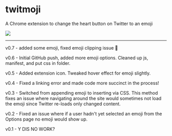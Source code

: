 # twitmoji

A Chrome extension to change the heart button on Twitter to an emoji

<a href="https://chrome.google.com/webstore/detail/twitmoji/fbimolgdbjjgecnlgmbgoblkpalgcbfa"><img src="https://developer.chrome.com/webstore/images/ChromeWebStore_BadgeWBorder_v2_206x58.png"></a>

<hr>

v0.7 - added some emoji, fixed emoji clipping issue :doughnut:

v0.6 - Initial GitHub push, added more emoji options. Cleaned up js, manifest, and put css in folder.

v0.5 - Added extension icon. Tweaked hover effect for emoji slightly.

v0.4 - Fixed a linking error and made code more succinct in the process!

v0.3 - Switched from appending emoji to inserting via CSS. This method fixes an issue where navigating around the site would sometimes not load the emoji since Twitter re-loads only changed content.

v0.2 - Fixed an issue where if a user hadn't yet selected an emoji from the Options page no emoji would show up.

v0.1 - Y DIS NO WORK?
